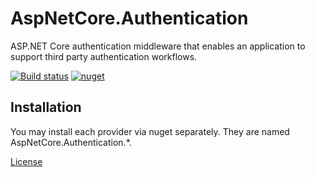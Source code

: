 # AspNetCore.Authentication
ASP.NET Core authentication middleware that enables an application to support third party authentication workflows.

[![Build status](https://ci.appveyor.com/api/projects/status/3wqxto3gnj2jjhav/branch/master?svg=true)](https://ci.appveyor.com/project/jpisano/aspnetcore-authentication/branch/master) [![nuget](https://img.shields.io/nuget/v/AspNetCore.Authentication.Podbean.svg)](https://www.nuget.org/packages/AspNetCore.Authentication.Podbean)

## Installation

You may install each provider via nuget separately. They are named AspNetCore.Authentication.*.

[License](https://github.com/jpisano/AspNetCore.Authentication/blob/master/LICENSE)
   

